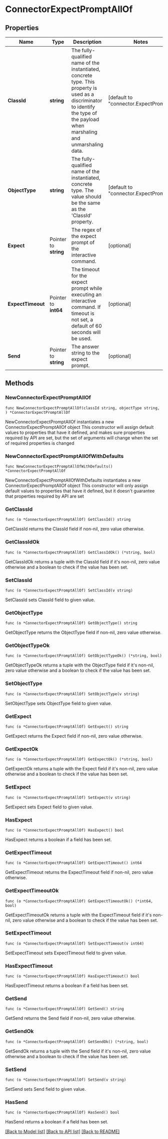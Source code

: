 # ConnectorExpectPromptAllOf

## Properties

Name | Type | Description | Notes
------------ | ------------- | ------------- | -------------
**ClassId** | **string** | The fully-qualified name of the instantiated, concrete type. This property is used as a discriminator to identify the type of the payload when marshaling and unmarshaling data. | [default to "connector.ExpectPrompt"]
**ObjectType** | **string** | The fully-qualified name of the instantiated, concrete type. The value should be the same as the &#39;ClassId&#39; property. | [default to "connector.ExpectPrompt"]
**Expect** | Pointer to **string** | The regex of the expect prompt of the interactive command. | [optional] 
**ExpectTimeout** | Pointer to **int64** | The timeout for the expect prompt while executing an interactive command. If timeout is not set, a default of 60 seconds will be used. | [optional] 
**Send** | Pointer to **string** | The answer string to the expect prompt. | [optional] 

## Methods

### NewConnectorExpectPromptAllOf

`func NewConnectorExpectPromptAllOf(classId string, objectType string, ) *ConnectorExpectPromptAllOf`

NewConnectorExpectPromptAllOf instantiates a new ConnectorExpectPromptAllOf object
This constructor will assign default values to properties that have it defined,
and makes sure properties required by API are set, but the set of arguments
will change when the set of required properties is changed

### NewConnectorExpectPromptAllOfWithDefaults

`func NewConnectorExpectPromptAllOfWithDefaults() *ConnectorExpectPromptAllOf`

NewConnectorExpectPromptAllOfWithDefaults instantiates a new ConnectorExpectPromptAllOf object
This constructor will only assign default values to properties that have it defined,
but it doesn't guarantee that properties required by API are set

### GetClassId

`func (o *ConnectorExpectPromptAllOf) GetClassId() string`

GetClassId returns the ClassId field if non-nil, zero value otherwise.

### GetClassIdOk

`func (o *ConnectorExpectPromptAllOf) GetClassIdOk() (*string, bool)`

GetClassIdOk returns a tuple with the ClassId field if it's non-nil, zero value otherwise
and a boolean to check if the value has been set.

### SetClassId

`func (o *ConnectorExpectPromptAllOf) SetClassId(v string)`

SetClassId sets ClassId field to given value.


### GetObjectType

`func (o *ConnectorExpectPromptAllOf) GetObjectType() string`

GetObjectType returns the ObjectType field if non-nil, zero value otherwise.

### GetObjectTypeOk

`func (o *ConnectorExpectPromptAllOf) GetObjectTypeOk() (*string, bool)`

GetObjectTypeOk returns a tuple with the ObjectType field if it's non-nil, zero value otherwise
and a boolean to check if the value has been set.

### SetObjectType

`func (o *ConnectorExpectPromptAllOf) SetObjectType(v string)`

SetObjectType sets ObjectType field to given value.


### GetExpect

`func (o *ConnectorExpectPromptAllOf) GetExpect() string`

GetExpect returns the Expect field if non-nil, zero value otherwise.

### GetExpectOk

`func (o *ConnectorExpectPromptAllOf) GetExpectOk() (*string, bool)`

GetExpectOk returns a tuple with the Expect field if it's non-nil, zero value otherwise
and a boolean to check if the value has been set.

### SetExpect

`func (o *ConnectorExpectPromptAllOf) SetExpect(v string)`

SetExpect sets Expect field to given value.

### HasExpect

`func (o *ConnectorExpectPromptAllOf) HasExpect() bool`

HasExpect returns a boolean if a field has been set.

### GetExpectTimeout

`func (o *ConnectorExpectPromptAllOf) GetExpectTimeout() int64`

GetExpectTimeout returns the ExpectTimeout field if non-nil, zero value otherwise.

### GetExpectTimeoutOk

`func (o *ConnectorExpectPromptAllOf) GetExpectTimeoutOk() (*int64, bool)`

GetExpectTimeoutOk returns a tuple with the ExpectTimeout field if it's non-nil, zero value otherwise
and a boolean to check if the value has been set.

### SetExpectTimeout

`func (o *ConnectorExpectPromptAllOf) SetExpectTimeout(v int64)`

SetExpectTimeout sets ExpectTimeout field to given value.

### HasExpectTimeout

`func (o *ConnectorExpectPromptAllOf) HasExpectTimeout() bool`

HasExpectTimeout returns a boolean if a field has been set.

### GetSend

`func (o *ConnectorExpectPromptAllOf) GetSend() string`

GetSend returns the Send field if non-nil, zero value otherwise.

### GetSendOk

`func (o *ConnectorExpectPromptAllOf) GetSendOk() (*string, bool)`

GetSendOk returns a tuple with the Send field if it's non-nil, zero value otherwise
and a boolean to check if the value has been set.

### SetSend

`func (o *ConnectorExpectPromptAllOf) SetSend(v string)`

SetSend sets Send field to given value.

### HasSend

`func (o *ConnectorExpectPromptAllOf) HasSend() bool`

HasSend returns a boolean if a field has been set.


[[Back to Model list]](../README.md#documentation-for-models) [[Back to API list]](../README.md#documentation-for-api-endpoints) [[Back to README]](../README.md)


